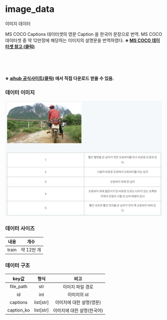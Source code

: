 # image_data
이미지 데이터


MS COCO Captions 데이터셋의 영문 Caption 을 한국어 문장으로 번역. MS COCO 데이터셋 중 약 12만장에 해당하는 이미지의 설명문을 번역하였다. __※ [MS COCO 데이터셋 참고 (클릭)](https://cocodataset.org/#home)__

<br><br><br><br>
__※   [aihub 공식사이트(클릭)](https://dancetrack.github.io/) 에서 직접 다운로드 받을 수 있음.__


### 데이터 이미지
![이미지](https://github.com/Mamaaaamooooo/minsukeum/blob/main/%EC%8A%A4%ED%81%AC%EB%A6%B0%EC%83%B7%202024-06-27%20180258.png?raw=true)

### 데이터 사이즈 
| 내용  | 개수 | 
|:---:|:---:|
|train| 약 12만 개 | 


### 데이터 구조
| key값 | 형식 | 비고 | 
| :---: | :---: |:---: |
| file_path | str | 이미지 파일 경로  |
| id | int | 이미지의 id  |
| captions | list[str] | 이미지에 대한 설명(영문) |
| caption_ko | list[str] | 이미지에 대한 설명(한국어) |
